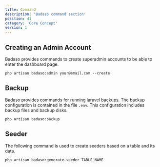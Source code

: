 ```yaml
---
title: Command
description: 'Badaso command section'
position: 41
category: 'Core Concept'
version: 1
---
```


## Creating an Admin Account

Badaso provides commands to create superadmin accounts to be able to enter the dashboard page.
```
php artisan badaso:admin your@email.com --create
```

## Backup

Badaso provides commands for running laravel backups. The backup configuration is contained in the file ```.env```. This configuration includes backup files and backup disks.
```
php artisan badaso:backup
```

## Seeder

The following command is used to create seeders based on a table and its data.
```
php artisan badaso:generate-seeder TABLE_NAME
```